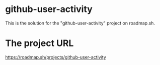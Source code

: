 # github-user-activity

This is the solution for the "github-user-activity" project on roadmap.sh.

# The project URL

https://roadmap.sh/projects/github-user-activity
